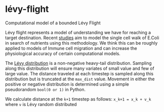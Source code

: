 # lévy-flight
Computational model of a bounded Lévy Flight 

Lévy flight represents a model of understanding we have for reaching a target destination. 
Recent [studies](https://pubmed.ncbi.nlm.nih.gov/33419738/) aim to model the single cell walk of E.Coli in search of 
nutrients using this methodology. We think this can be roughly applied to models of Immune cell migration and can 
increase the physiological accuracy of certain computational models. 

The [Lévy distribution](https://en.wikipedia.org/wiki/L%C3%A9vy_distribution) is a non-negative heavy-tail distribution. Sampling along this distribution will ensure many variates of small value and few of large value. 
The distance traveled at each timestep is sampled along this distribution but is truncated 
at the `max_dist` value. Movement in either the positive or negative distribution is determined
using a simple pseudorandom `bool(0 or 1)` in Python. 

We calculate distance at the `k+1` timestep as follows: 
`x_k+1 = x_k + v_k` where `v` is Lévy random distributed

